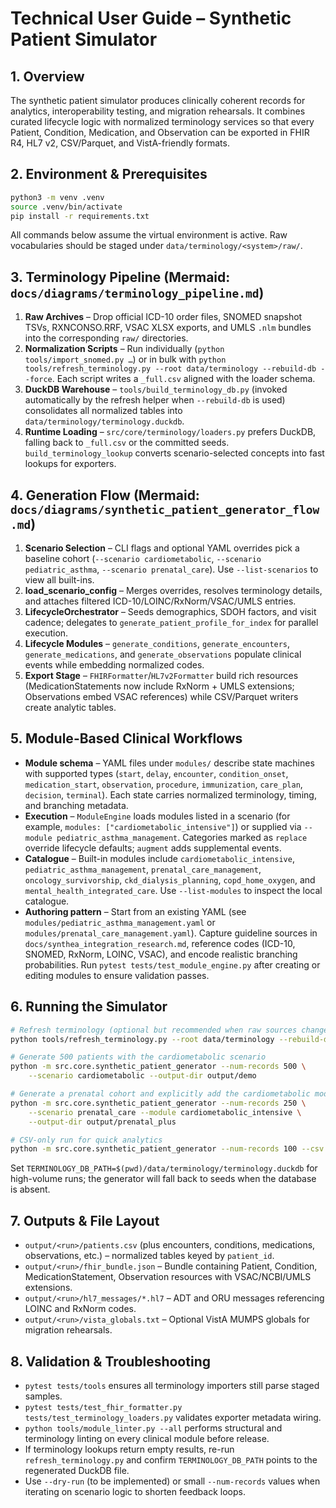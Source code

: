 # Technical User Guide – Synthetic Patient Simulator

## 1. Overview
The synthetic patient simulator produces clinically coherent records for analytics, interoperability testing, and migration rehearsals. It combines curated lifecycle logic with normalized terminology services so that every Patient, Condition, Medication, and Observation can be exported in FHIR R4, HL7 v2, CSV/Parquet, and VistA-friendly formats.

## 2. Environment & Prerequisites
```bash
python3 -m venv .venv
source .venv/bin/activate
pip install -r requirements.txt
```
All commands below assume the virtual environment is active. Raw vocabularies should be staged under `data/terminology/<system>/raw/`.

## 3. Terminology Pipeline (Mermaid: `docs/diagrams/terminology_pipeline.md`)
1. **Raw Archives** – Drop official ICD-10 order files, SNOMED snapshot TSVs, RXNCONSO.RRF, VSAC XLSX exports, and UMLS `.nlm` bundles into the corresponding `raw/` directories.
2. **Normalization Scripts** – Run individually (`python tools/import_snomed.py …`) or in bulk with `python tools/refresh_terminology.py --root data/terminology --rebuild-db --force`. Each script writes a `_full.csv` aligned with the loader schema.
3. **DuckDB Warehouse** – `tools/build_terminology_db.py` (invoked automatically by the refresh helper when `--rebuild-db` is used) consolidates all normalized tables into `data/terminology/terminology.duckdb`.
4. **Runtime Loading** – `src/core/terminology/loaders.py` prefers DuckDB, falling back to `_full.csv` or the committed seeds. `build_terminology_lookup` converts scenario-selected concepts into fast lookups for exporters.

## 4. Generation Flow (Mermaid: `docs/diagrams/synthetic_patient_generator_flow.md`)
1. **Scenario Selection** – CLI flags and optional YAML overrides pick a baseline cohort (`--scenario cardiometabolic`, `--scenario pediatric_asthma`, `--scenario prenatal_care`). Use `--list-scenarios` to view all built-ins.
2. **load_scenario_config** – Merges overrides, resolves terminology details, and attaches filtered ICD-10/LOINC/RxNorm/VSAC/UMLS entries.
3. **LifecycleOrchestrator** – Seeds demographics, SDOH factors, and visit cadence; delegates to `generate_patient_profile_for_index` for parallel execution.
4. **Lifecycle Modules** – `generate_conditions`, `generate_encounters`, `generate_medications`, and `generate_observations` populate clinical events while embedding normalized codes.
5. **Export Stage** – `FHIRFormatter`/`HL7v2Formatter` build rich resources (MedicationStatements now include RxNorm + UMLS extensions; Observations embed VSAC references) while CSV/Parquet writers create analytic tables.

## 5. Module-Based Clinical Workflows
- **Module schema** – YAML files under `modules/` describe state machines with supported types (`start`, `delay`, `encounter`, `condition_onset`, `medication_start`, `observation`, `procedure`, `immunization`, `care_plan`, `decision`, `terminal`). Each state carries normalized terminology, timing, and branching metadata.
- **Execution** – `ModuleEngine` loads modules listed in a scenario (for example, `modules: ["cardiometabolic_intensive"]`) or supplied via `--module pediatric_asthma_management`. Categories marked as `replace` override lifecycle defaults; `augment` adds supplemental events.
- **Catalogue** – Built-in modules include `cardiometabolic_intensive`, `pediatric_asthma_management`, `prenatal_care_management`, `oncology_survivorship`, `ckd_dialysis_planning`, `copd_home_oxygen`, and `mental_health_integrated_care`. Use `--list-modules` to inspect the local catalogue.
- **Authoring pattern** – Start from an existing YAML (see `modules/pediatric_asthma_management.yaml` or `modules/prenatal_care_management.yaml`). Capture guideline sources in `docs/synthea_integration_research.md`, reference codes (ICD-10, SNOMED, RxNorm, LOINC, VSAC), and encode realistic branching probabilities. Run `pytest tests/test_module_engine.py` after creating or editing modules to ensure validation passes.

## 6. Running the Simulator
```bash
# Refresh terminology (optional but recommended when raw sources change)
python tools/refresh_terminology.py --root data/terminology --rebuild-db

# Generate 500 patients with the cardiometabolic scenario
python -m src.core.synthetic_patient_generator --num-records 500 \
    --scenario cardiometabolic --output-dir output/demo

# Generate a prenatal cohort and explicitly add the cardiometabolic module
python -m src.core.synthetic_patient_generator --num-records 250 \
    --scenario prenatal_care --module cardiometabolic_intensive \
    --output-dir output/prenatal_plus

# CSV-only run for quick analytics
python -m src.core.synthetic_patient_generator --num-records 100 --csv --output-dir output/csv_only
```
Set `TERMINOLOGY_DB_PATH=$(pwd)/data/terminology/terminology.duckdb` for high-volume runs; the generator will fall back to seeds when the database is absent.

## 7. Outputs & File Layout
- `output/<run>/patients.csv` (plus encounters, conditions, medications, observations, etc.) – normalized tables keyed by `patient_id`.
- `output/<run>/fhir_bundle.json` – Bundle containing Patient, Condition, MedicationStatement, Observation resources with VSAC/NCBI/UMLS extensions.
- `output/<run>/hl7_messages/*.hl7` – ADT and ORU messages referencing LOINC and RxNorm codes.
- `output/<run>/vista_globals.txt` – Optional VistA MUMPS globals for migration rehearsals.

## 8. Validation & Troubleshooting
- `pytest tests/tools` ensures all terminology importers still parse staged samples.
- `pytest tests/test_fhir_formatter.py tests/test_terminology_loaders.py` validates exporter metadata wiring.
- `python tools/module_linter.py --all` performs structural and terminology linting on every clinical module before release.
- If terminology lookups return empty results, re-run `refresh_terminology.py` and confirm `TERMINOLOGY_DB_PATH` points to the regenerated DuckDB file.
- Use `--dry-run` (to be implemented) or small `--num-records` values when iterating on scenario logic to shorten feedback loops.
